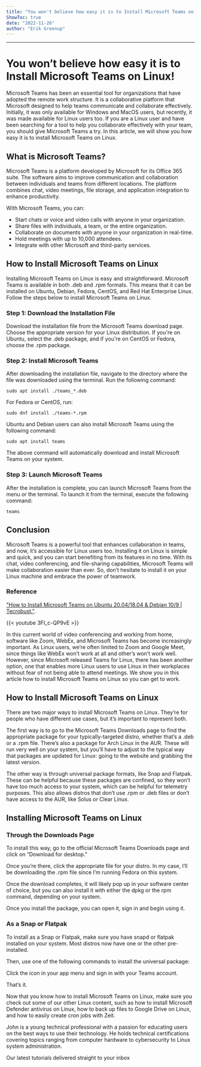 ```yaml
---
title: "You won't believe how easy it is to Install Microsoft Teams on Linux!"
ShowToc: true 
date: "2022-11-26"
author: "Erik Greenup"
---
```

*****
# You won’t believe how easy it is to Install Microsoft Teams on Linux!

Microsoft Teams has been an essential tool for organizations that have adopted the remote work structure. It is a collaborative platform that Microsoft designed to help teams communicate and collaborate effectively. Initially, it was only available for Windows and MacOS users, but recently, it was made available for Linux users too. If you are a Linux user and have been searching for a tool to help you collaborate effectively with your team, you should give Microsoft Teams a try. In this article, we will show you how easy it is to install Microsoft Teams on Linux.

## What is Microsoft Teams?

Microsoft Teams is a platform developed by Microsoft for its Office 365 suite. The software aims to improve communication and collaboration between individuals and teams from different locations. The platform combines chat, video meetings, file storage, and application integration to enhance productivity.

With Microsoft Teams, you can:

- Start chats or voice and video calls with anyone in your organization.
- Share files with individuals, a team, or the entire organization.
- Collaborate on documents with anyone in your organization in real-time.
- Hold meetings with up to 10,000 attendees.
- Integrate with other Microsoft and third-party services.

## How to Install Microsoft Teams on Linux

Installing Microsoft Teams on Linux is easy and straightforward. Microsoft Teams is available in both .deb and .rpm formats. This means that it can be installed on Ubuntu, Debian, Fedora, CentOS, and Red Hat Enterprise Linux. Follow the steps below to install Microsoft Teams on Linux.

### Step 1: Download the Installation File

Download the installation file from the Microsoft Teams download page. Choose the appropriate version for your Linux distribution. If you're on Ubuntu, select the .deb package, and if you're on CentOS or Fedora, choose the .rpm package.

### Step 2: Install Microsoft Teams

After downloading the installation file, navigate to the directory where the file was downloaded using the terminal. Run the following command:

```
sudo apt install ./teams_*.deb
```

For Fedora or CentOS, run:

```
sudo dnf install ./teams-*.rpm
```

Ubuntu and Debian users can also install Microsoft Teams using the following command:

```
sudo apt install teams
```

The above command will automatically download and install Microsoft Teams on your system.

### Step 3: Launch Microsoft Teams

After the installation is complete, you can launch Microsoft Teams from the menu or the terminal. To launch it from the terminal, execute the following command:

```
teams
```

## Conclusion

Microsoft Teams is a powerful tool that enhances collaboration in teams, and now, it’s accessible for Linux users too. Installing it on Linux is simple and quick, and you can start benefiting from its features in no time. With its chat, video conferencing, and file-sharing capabilities, Microsoft Teams will make collaboration easier than ever. So, don’t hesitate to install it on your Linux machine and embrace the power of teamwork. 

### Reference 
["How to Install Microsoft Teams on Ubuntu 20.04/18.04 & Debian 10/9 | Tecrobust."](https://www.tecrobust.com/install-microsoft-teams-on-ubuntu-debian/).

{{< youtube 3FI_c-QP9vE >}} 



In this current world of video conferencing and working from home, software like Zoom, WebEx, and Microsoft Teams has become increasingly important. As Linux users, we’re often limited to Zoom and Google Meet, since things like WebEx won’t work at all and other’s won’t work well. However, since Microsoft released Teams for Linux, there has been another option, one that enables more Linux users to use Linux in their workplaces without fear of not being able to attend meetings. We show you in this article how to install Microsoft Teams on Linux so you can get to work.
 
## How to Install Microsoft Teams on Linux
 
There are two major ways to install Microsoft Teams on Linux. They’re for people who have different use cases, but it’s important to represent both.
 
The first way is to go to the Microsoft Teams Downloads page to find the appropriate package for your typically-targeted distro, whether that’s a .deb or a .rpm file. There’s also a package for Arch Linux in the AUR. These will run very well on your system, but you’ll have to adjust to the typical way that packages are updated for Linux: going to the website and grabbing the latest version.
 
The other way is through universal package formats, like Snap and Flatpak. These can be helpful because these packages are confined, so they won’t have too much access to your system, which can be helpful for telemetry purposes. This also allows distros that don’t use .rpm or .deb files or don’t have access to the AUR, like Solus or Clear Linux.
 
## Installing Microsoft Teams on Linux
 
### Through the Downloads Page
 
To install this way, go to the official Microsoft Teams Downloads page and click on “Download for desktop.”
 
Once you’re there, click the appropriate file for your distro. In my case, I’ll be downloading the .rpm file since I’m running Fedora on this system.
 
Once the download completes, it will likely pop up in your software center of choice, but you can also install it with either the dpkg or the rpm command, depending on your system.
 
Once you install the package, you can open it, sign in and begin using it.
 
### As a Snap or Flatpak
 
To install as a Snap or Flatpak, make sure you have snapd or flatpak installed on your system. Most distros now have one or the other pre-installed.
 
Then, use one of the following commands to install the universal package:
 
Click the icon in your app menu and sign in with your Teams account.
 
That’s it.
 
Now that you know how to install Microsoft Teams on Linux, make sure you check out some of our other Linux content, such as how to install Microsoft Defender antivirus on Linux, how to back up files to Google Drive on Linux, and how to easily create cron jobs with Zeit.
 
John is a young technical professional with a passion for educating users on the best ways to use their technology. He holds technical certifications covering topics ranging from computer hardware to cybersecurity to Linux system administration.
 
Our latest tutorials delivered straight to your inbox




